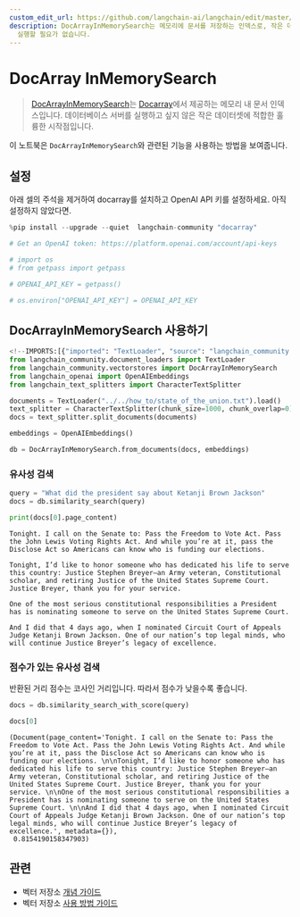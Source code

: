 ```yaml
---
custom_edit_url: https://github.com/langchain-ai/langchain/edit/master/docs/docs/integrations/vectorstores/docarray_in_memory.ipynb
description: DocArrayInMemorySearch는 메모리에 문서를 저장하는 인덱스로, 작은 데이터셋에 적합하며 데이터베이스 서버를
  실행할 필요가 없습니다.
---
```


# DocArray InMemorySearch

> [DocArrayInMemorySearch](https://docs.docarray.org/user_guide/storing/index_in_memory/)는 [Docarray](https://github.com/docarray/docarray)에서 제공하는 메모리 내 문서 인덱스입니다. 데이터베이스 서버를 실행하고 싶지 않은 작은 데이터셋에 적합한 훌륭한 시작점입니다.

이 노트북은 `DocArrayInMemorySearch`와 관련된 기능을 사용하는 방법을 보여줍니다.

## 설정

아래 셀의 주석을 제거하여 docarray를 설치하고 OpenAI API 키를 설정하세요. 아직 설정하지 않았다면.

```python
%pip install --upgrade --quiet  langchain-community "docarray"
```


```python
# Get an OpenAI token: https://platform.openai.com/account/api-keys

# import os
# from getpass import getpass

# OPENAI_API_KEY = getpass()

# os.environ["OPENAI_API_KEY"] = OPENAI_API_KEY
```


## DocArrayInMemorySearch 사용하기

```python
<!--IMPORTS:[{"imported": "TextLoader", "source": "langchain_community.document_loaders", "docs": "https://api.python.langchain.com/en/latest/document_loaders/langchain_community.document_loaders.text.TextLoader.html", "title": "DocArray InMemorySearch"}, {"imported": "DocArrayInMemorySearch", "source": "langchain_community.vectorstores", "docs": "https://api.python.langchain.com/en/latest/vectorstores/langchain_community.vectorstores.docarray.in_memory.DocArrayInMemorySearch.html", "title": "DocArray InMemorySearch"}, {"imported": "OpenAIEmbeddings", "source": "langchain_openai", "docs": "https://api.python.langchain.com/en/latest/embeddings/langchain_openai.embeddings.base.OpenAIEmbeddings.html", "title": "DocArray InMemorySearch"}, {"imported": "CharacterTextSplitter", "source": "langchain_text_splitters", "docs": "https://api.python.langchain.com/en/latest/character/langchain_text_splitters.character.CharacterTextSplitter.html", "title": "DocArray InMemorySearch"}]-->
from langchain_community.document_loaders import TextLoader
from langchain_community.vectorstores import DocArrayInMemorySearch
from langchain_openai import OpenAIEmbeddings
from langchain_text_splitters import CharacterTextSplitter
```


```python
documents = TextLoader("../../how_to/state_of_the_union.txt").load()
text_splitter = CharacterTextSplitter(chunk_size=1000, chunk_overlap=0)
docs = text_splitter.split_documents(documents)

embeddings = OpenAIEmbeddings()

db = DocArrayInMemorySearch.from_documents(docs, embeddings)
```


### 유사성 검색

```python
query = "What did the president say about Ketanji Brown Jackson"
docs = db.similarity_search(query)
```


```python
print(docs[0].page_content)
```

```output
Tonight. I call on the Senate to: Pass the Freedom to Vote Act. Pass the John Lewis Voting Rights Act. And while you’re at it, pass the Disclose Act so Americans can know who is funding our elections. 

Tonight, I’d like to honor someone who has dedicated his life to serve this country: Justice Stephen Breyer—an Army veteran, Constitutional scholar, and retiring Justice of the United States Supreme Court. Justice Breyer, thank you for your service. 

One of the most serious constitutional responsibilities a President has is nominating someone to serve on the United States Supreme Court. 

And I did that 4 days ago, when I nominated Circuit Court of Appeals Judge Ketanji Brown Jackson. One of our nation’s top legal minds, who will continue Justice Breyer’s legacy of excellence.
```

### 점수가 있는 유사성 검색

반환된 거리 점수는 코사인 거리입니다. 따라서 점수가 낮을수록 좋습니다.

```python
docs = db.similarity_search_with_score(query)
```


```python
docs[0]
```


```output
(Document(page_content='Tonight. I call on the Senate to: Pass the Freedom to Vote Act. Pass the John Lewis Voting Rights Act. And while you’re at it, pass the Disclose Act so Americans can know who is funding our elections. \n\nTonight, I’d like to honor someone who has dedicated his life to serve this country: Justice Stephen Breyer—an Army veteran, Constitutional scholar, and retiring Justice of the United States Supreme Court. Justice Breyer, thank you for your service. \n\nOne of the most serious constitutional responsibilities a President has is nominating someone to serve on the United States Supreme Court. \n\nAnd I did that 4 days ago, when I nominated Circuit Court of Appeals Judge Ketanji Brown Jackson. One of our nation’s top legal minds, who will continue Justice Breyer’s legacy of excellence.', metadata={}),
 0.8154190158347903)
```


## 관련

- 벡터 저장소 [개념 가이드](/docs/concepts/#vector-stores)
- 벡터 저장소 [사용 방법 가이드](/docs/how_to/#vector-stores)